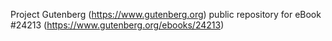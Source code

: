 Project Gutenberg (https://www.gutenberg.org) public repository for eBook #24213 (https://www.gutenberg.org/ebooks/24213)
